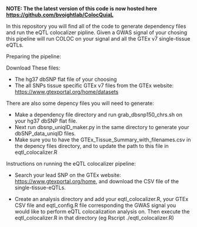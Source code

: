 **NOTE: The the latest version of this code is now hosted here https://github.com/bvoightlab/ColocQuiaL** 

In this repository you will find all of the code to generate dependency files and run the eQTL colocalizer pipline. Given a GWAS signal of your chosing this pipeline will run COLOC on your signal and all the GTEx v7 single-tissue eQTLs.

Preparing the pipeline:

Download These files:
* The hg37 dbSNP flat file of your choosing
* The all SNPs tissue specific GTEx v7 files from the GTEx website: https://www.gtexportal.org/home/datasets

There are also some depency files you will need to generate:

* Make a dependency file directory and run grab_dbsnp150_chrs.sh on your hg37 dbSNP flat file.
* Next run dbsnp_uniqID_maker.py in the same directory to generate your dbSNP_data_uniqID files.
* Make sure you to have the GTEx_Tissue_Summary_with_filenames.csv in the depency files directory, and to update the path to this file in eqtl_colocalizer.R


Instructions on running the eQTL colocalizer pipeline:

- Search your lead SNP on the GTEx website: https://www.gtexportal.org/home, and download the CSV file of the single-tissue-eQTLs.

- Create an analysis directory and add your eqtl_colocalizer.R, your GTEx CSV file and eqtl_config.R file corresponding the GWAS signal you would like to perform eQTL colocalization analysis on. Then execute the eqtl_colocalizer.R in that directory (eg Rscript ./eqtl_colocalizer.R)
